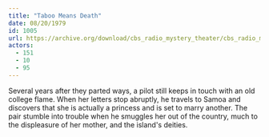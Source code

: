 ```yaml
---
title: "Taboo Means Death"
date: 08/20/1979
id: 1005
url: https://archive.org/download/cbs_radio_mystery_theater/cbs_radio_mystery_theater-1001-1050.zip/cbs_radio_mystery_theater-1001-1050%2Fcbsrmt_1005_taboo_means_death.mp3
actors:
  - 151
  - 10
  - 95
---
```

Several years after they parted ways, a pilot still keeps in touch with an old college flame. When her letters stop abruptly, he travels to Samoa and discovers that she is actually a princess and is set to marry another. The pair stumble into trouble when he smuggles her out of the country, much to the displeasure of her mother, and the island's deities.